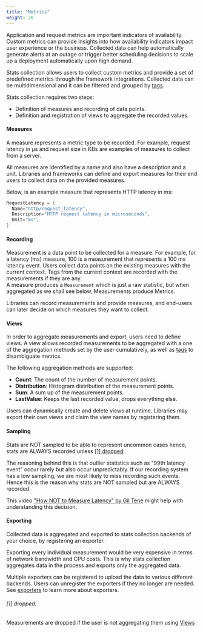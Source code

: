 ```yaml
---
title: "Metrics"
weight: 20
---
```


Application and request metrics are important indicators
of availability. Custom metrics can provide insights into
how availability indicators impact user experience or the business.
Collected data can help automatically
generate alerts at an outage or trigger better scheduling
decisions to scale up a deployment automatically upon high demand.


Stats collection allows users to collect custom metrics and provide
a set of predefined metrics through the framework integrations.
Collected data can be multidimensional and
it can be filtered and grouped by [tags](/tags).

Stats collection requires two steps:  

* Definition of measures and recording of data points.
* Definition and registration of views to aggregate the recorded values.

#### Measures  

A measure represents a metric type to be recorded. For example, request latency
in µs and request size in KBs are examples of measures to collect from a server.

All measures are identified by a name and also have a description and a unit.
Libraries and frameworks can define and export measures for their end users to
collect data on the provided measures.  

Below, is an example measure that represents HTTP latency in ms:

```go
RequestLatency = {
  Name="http/request_latency",
  Description="HTTP request latency in microseconds",
  Unit="ms",
}
```

#### Recording
Measurement is a data point to be collected for a measure. For example, for a latency (ms) measure, 100 is a measurement that represents a 100 ms latency event. Users collect data points on the existing measures with the current context. Tags from the current context are recorded with the measurements if they are any.  
A measure produces a `Measurement` which is just a raw statistic, but when aggregated as we shall see below,
Measurements produce Metrics.

Libraries can record measurements and provide measures,
and end-users can later decide on which measures
they want to collect.  

#### Views

In order to aggregate measurements and export, users need to define views.
A view allows recorded measurements to be aggregated with a one of the
aggregation methods set by the user cumulatively, as well as [tags](/core-concepts/tags) to disambiguate
metrics.

The following aggregation methods are supported:

* **Count**: The count of the number of measurement points.
* **Distribution**: Histogram distribution of the measurement points.
* **Sum**: A sum up of the measurement points.
* **LastValue**: Keeps the last recorded value, drops everything else.

Users can dynamically create and delete views at runtime. Libraries may
export their own views and claim the view names by registering them.  

#### Sampling

Stats are NOT sampled to be able to represent uncommon
cases hence, stats are ALWAYS recorded unless [\[1\] dropped](#[1]-dropped).

The reasoning behind this is that outlier statistics such as "99th latency event"
occur rarely but also occur unpredictably. If our recording system has a low sampling,
we are most likely to miss recording such events. Hence this is the reason
why stats are NOT sampled but are ALWAYS recorded.

This video ["How NOT to Measure Latency" by Gil Tene](https://www.youtube.com/watch?v=lJ8ydIuPFeU) might help with understanding this decision.

#### Exporting

Collected data is aggregated and exported to stats collection
backends of your choice, by registering an exporter.

Exporting every individual measurement would be very expensive in terms of network bandwidth and CPU costs.
This is why stats collection aggregates data in the process and exports only the aggregated data.

Multiple exporters can be registered to upload the data to various different backends.
Users can unregister the exporters if they no longer are needed.
See [exporters](/core-concepts/exporters) to learn more about exporters.

###### [1] dropped:
Measurements are dropped if the user is not aggregating them using [Views](#views)
